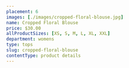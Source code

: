 ```yaml
---
placement: 6
images: [./images/cropped-floral-blouse.jpg]
name: Cropped Floral Blouse
price: $30.00
allProductSizes: [XS, S, M, L, XL, XXL]
department: womens
type: tops
slug: cropped-floral-blouse
contentType: product details
---
```

